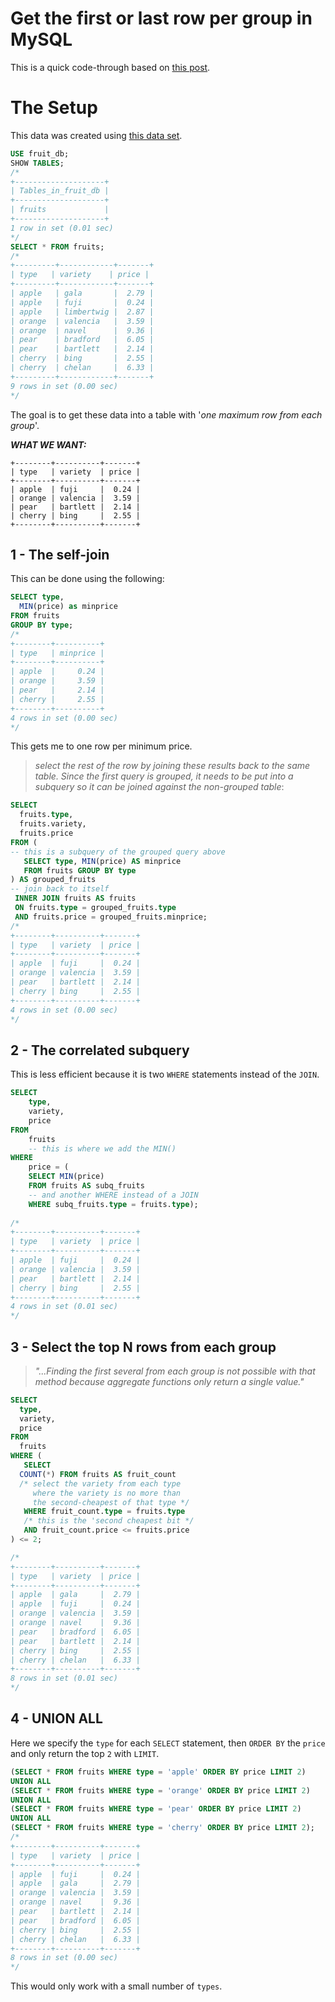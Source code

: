 Get the first or last row per group in MySQL
========================================

This is a quick code-through based on [this post](https://www.xaprb.com/blog/2006/12/07/how-to-select-the-firstleastmax-row-per-group-in-sql/).

# The Setup 

This data was created using [this data set](https://github.com/mjfrigaard/mysql-adventures/blob/master/data/fruit_example.csv).

```sql
USE fruit_db;
SHOW TABLES;
/*
+--------------------+
| Tables_in_fruit_db |
+--------------------+
| fruits             |
+--------------------+
1 row in set (0.01 sec)
*/
SELECT * FROM fruits;
/*
+---------+------------+-------+
| ﻿type   | variety    | price |
+---------+------------+-------+
| apple   | gala       |  2.79 |
| apple   | fuji       |  0.24 |
| apple   | limbertwig |  2.87 |
| orange  | valencia   |  3.59 |
| orange  | navel      |  9.36 |
| pear    | bradford   |  6.05 |
| pear    | bartlett   |  2.14 |
| cherry  | bing       |  2.55 |
| cherry  | chelan     |  6.33 |
+---------+------------+-------+
9 rows in set (0.00 sec)
*/
```

The goal is to get these data into a table with '*one maximum row from each group*'.

***WHAT WE WANT:***

```
+--------+----------+-------+
| type   | variety  | price |
+--------+----------+-------+
| apple  | fuji     |  0.24 | 
| orange | valencia |  3.59 | 
| pear   | bartlett |  2.14 | 
| cherry | bing     |  2.55 | 
+--------+----------+-------+
```

## 1 - The self-join

This can be done using the following:

```sql
SELECT type, 
  MIN(price) as minprice 
FROM fruits 
GROUP BY type;
/*
+--------+----------+
| type   | minprice |
+--------+----------+
| apple  |     0.24 |
| orange |     3.59 |
| pear   |     2.14 |
| cherry |     2.55 |
+--------+----------+
4 rows in set (0.00 sec)
*/
```

This gets me to one row per minimum price. 

> *select the rest of the row by joining these results back to the same table. Since the first query is grouped, it needs to be put into a subquery so it can be joined against the non-grouped table*:

```sql
SELECT 
  fruits.type, 
  fruits.variety, 
  fruits.price
FROM (
-- this is a subquery of the grouped query above
   SELECT type, MIN(price) AS minprice
   FROM fruits GROUP BY type
) AS grouped_fruits 
-- join back to itself
 INNER JOIN fruits AS fruits 
 ON fruits.type = grouped_fruits.type 
 AND fruits.price = grouped_fruits.minprice;
/*
+--------+----------+-------+
| type   | variety  | price |
+--------+----------+-------+
| apple  | fuji     |  0.24 |
| orange | valencia |  3.59 |
| pear   | bartlett |  2.14 |
| cherry | bing     |  2.55 |
+--------+----------+-------+
4 rows in set (0.00 sec)
*/
```

## 2 - The correlated subquery

This is less efficient because it is two `WHERE` statements instead of the `JOIN`. 

```sql
SELECT 
	type, 
    variety, 
    price
FROM 
	fruits
    -- this is where we add the MIN()
WHERE 
	price = (
    SELECT MIN(price) 
    FROM fruits AS subq_fruits 
    -- and another WHERE instead of a JOIN
    WHERE subq_fruits.type = fruits.type);
    
/*
+--------+----------+-------+
| type   | variety  | price |
+--------+----------+-------+
| apple  | fuji     |  0.24 |
| orange | valencia |  3.59 |
| pear   | bartlett |  2.14 |
| cherry | bing     |  2.55 |
+--------+----------+-------+
4 rows in set (0.01 sec)
*/
```

## 3 - Select the top N rows from each group 

> *"...Finding the first several from each group is not possible with that method because aggregate functions only return a single value."*

```sql
SELECT 
  type, 
  variety, 
  price
FROM 
  fruits
WHERE (
   SELECT
  COUNT(*) FROM fruits AS fruit_count
  /* select the variety from each type 
     where the variety is no more than
     the second-cheapest of that type */
   WHERE fruit_count.type = fruits.type 
   /* this is the 'second cheapest bit */
   AND fruit_count.price <= fruits.price
) <= 2;

/*
+--------+----------+-------+
| type   | variety  | price |
+--------+----------+-------+
| apple  | gala     |  2.79 |
| apple  | fuji     |  0.24 |
| orange | valencia |  3.59 |
| orange | navel    |  9.36 |
| pear   | bradford |  6.05 |
| pear   | bartlett |  2.14 |
| cherry | bing     |  2.55 |
| cherry | chelan   |  6.33 |
+--------+----------+-------+
8 rows in set (0.01 sec)
*/
```

## 4 - UNION ALL

Here we specify the `type` for each `SELECT` statement, then `ORDER BY` the `price` and only return the top `2` with `LIMIT`.

```sql
(SELECT * FROM fruits WHERE type = 'apple' ORDER BY price LIMIT 2)
UNION ALL
(SELECT * FROM fruits WHERE type = 'orange' ORDER BY price LIMIT 2)
UNION ALL
(SELECT * FROM fruits WHERE type = 'pear' ORDER BY price LIMIT 2)
UNION ALL
(SELECT * FROM fruits WHERE type = 'cherry' ORDER BY price LIMIT 2);
/*
+--------+----------+-------+
| type   | variety  | price |
+--------+----------+-------+
| apple  | fuji     |  0.24 |
| apple  | gala     |  2.79 |
| orange | valencia |  3.59 |
| orange | navel    |  9.36 |
| pear   | bartlett |  2.14 |
| pear   | bradford |  6.05 |
| cherry | bing     |  2.55 |
| cherry | chelan   |  6.33 |
+--------+----------+-------+
8 rows in set (0.00 sec)
*/
```

This would only work with a small number of `types`. 







